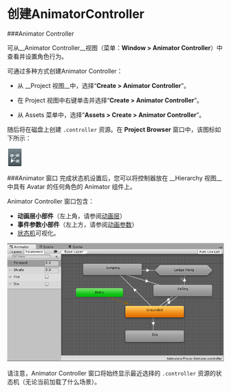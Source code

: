 创建AnimatorController
==============================

###Animator Controller

可从__Animator Controller__视图（菜单：__Window &gt; Animator Controller__）中查看并设置角色行为。

可通过多种方式创建Animator Controller：

* 从 __Project 视图__中，选择“__Create &gt; Animator Controller__”。

* 在 Project 视图中右键单击并选择“__Create &gt; Animator Controller__”。

* 从 Assets 菜单中，选择“__Assets &gt; Create &gt; Animator Controller__”。



随后将在磁盘上创建 `.controller` 资源。在 __Project Browser__ 窗口中，该图标如下所示：

![磁盘上的Animator Controller资源](../uploads/Main/MecanimAnimatorControllerIcon.png)

###Animator 窗口
完成状态机设置后，您可以将控制器放在 __Hierarchy 视图__中具有 Avatar 的任何角色的 Animator 组件上。

Animator Controller 窗口包含：

* __动画层小部件__（左上角，请参阅[动画层](AnimationLayers.html)）
* __事件参数小部件__（左上方，请参阅[动画参数](AnimationParameters.html)）
* [状态机](AnimationStateMachines.html)可视化。

![Animator Controller 窗口](../uploads/Main/MecanimAnimatorControllerWindow.png)

请注意，Animator Controller 窗口将始终显示最近选择的 `.controller` 资源的状态机（无论当前加载了什么场景）。




